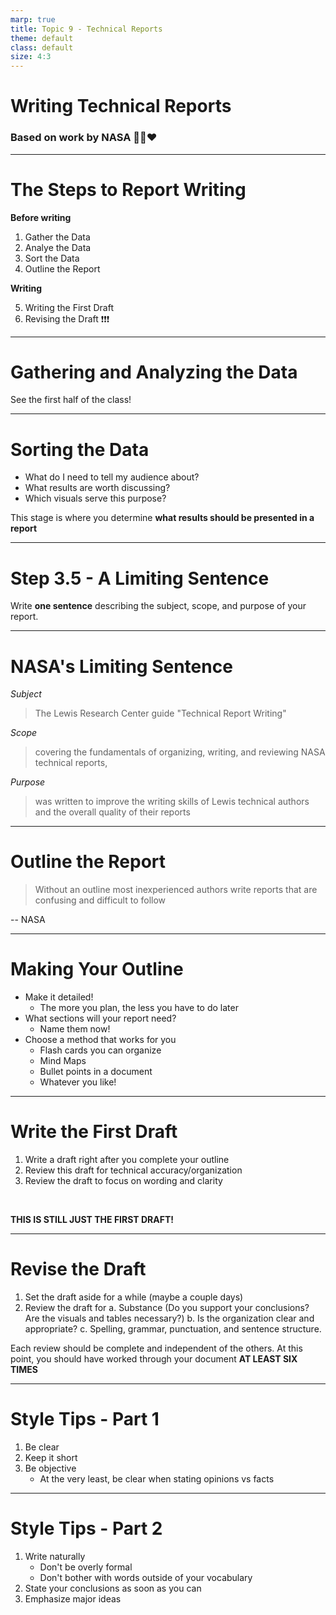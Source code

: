 ```yaml
---
marp: true
title: Topic 9 - Technical Reports
theme: default
class: default
size: 4:3
---
```


# Writing Technical Reports

### Based on work by NASA :rocket::moon::heart:

---

# The Steps to Report Writing

**Before writing**

1. Gather the Data
2. Analye the Data
3. Sort the Data
4. Outline the Report

**Writing**

5. Writing the First Draft
6. Revising the Draft :exclamation::exclamation::exclamation:


---

# Gathering and Analyzing the Data

See the first half of the class! 

---


# Sorting the Data

- What do I need to tell my audience about?
- What results are worth discussing?
- Which visuals serve this purpose?

This stage is where you determine **what results should be presented in a report**


---

# Step 3.5 - A Limiting Sentence

Write **one sentence** describing the subject, scope, and purpose of your report.

---

# NASA's Limiting Sentence

*Subject*

> The Lewis Research Center guide "Technical Report Writing" 

*Scope*

>covering the fundamentals of organizing, writing, and reviewing NASA technical reports, 

*Purpose*

>was written to improve the writing skills of Lewis technical authors and the overall quality of their reports

---

# Outline the Report

> Without an outline most inexperienced authors write reports that are confusing and difficult to follow

-- NASA

---

# Making Your Outline

- Make it detailed!
    - The more you plan, the less you have to do later
- What sections will your report need?
    - Name them now!
- Choose a method that works for you
    - Flash cards you can organize
    - Mind Maps
    - Bullet points in a document
    - Whatever you like!

---

# Write the First Draft

1. Write a draft right after you complete your outline
2. Review this draft for technical accuracy/organization
3. Review the draft to focus on wording and clarity

<br>

**THIS IS STILL JUST THE FIRST DRAFT!**

---

# Revise the Draft

1. Set the draft aside for a while (maybe a couple days)
2. Review the draft for
    a. Substance (Do you support your conclusions? Are the visuals and tables necessary?)
    b. Is the organization clear and appropriate?
    c. Spelling, grammar, punctuation, and sentence structure.

Each review should be complete and independent of the others. At this point, you should have worked through your document **AT LEAST SIX TIMES**

---

# Style Tips - Part 1

1. Be clear
2. Keep it short
3. Be objective
    - At the very least, be clear when stating opinions vs facts

---

# Style Tips - Part 2

1. Write naturally
    - Don't be overly formal
    - Don't bother with words outside of your vocabulary
2. State your conclusions as soon as you can
3. Emphasize major ideas